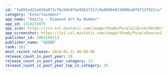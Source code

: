 ```yaml
---
id: "fa091ed22a018a972cfbcbbb4f4e95627317c9a0890e031000ba0f4f12f022ca"
category: "Entertainment"
app_name: "Dazzly - Diamond Art by Number"
app_id: 1318233975
app_icon: https://is1-ssl.mzstatic.com/image/thumb/Purple116/v4/69/b0/51/69b05116-2ea0-8c02-3d9e-ed5959c5bd95/AppIconChristmas2023-0-0-1x_U007epad-0-0-sRGB-GLES2_U002c0-85-220.png/1024x1024bb.png
app_screenshot: https://is1-ssl.mzstatic.com/image/thumb/PurpleSource116/v4/b1/e5/bf/b1e5bfe2-c597-b888-2e6a-8b89522067ea/5aed9e0c-6f6c-4e91-8c82-dd3f34cb669d_en-US_APP_IPHONE_65_01.png/1284x2778bb.png
publisher_id: 1003169113
publisher_name: "GEODE"
rank: 161
most_recent_release: 2024-01-21 00:00:00
release_count_in_past_year: 28
release_count_in_past_year_category: 13
release_count_in_past_year_top_in_category: 25
---
```

